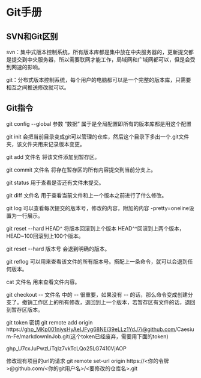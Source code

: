 # Git手册

## SVN和Git区别

svn：集中式版本控制系统，所有版本库都是集中放在中央服务器的，更新提交都是提交到中央服务器，所以需要联网才能工作，局域网和广域网都可以，但是会受到网速的影响。

git：分布式版本控制系统，每个用户的电脑都可以是一个完整的版本库，只需要相互之间推送修改就可以。

## Git指令

git config --global 参数 “数据”  属于是全局配置即所有的版本库都是用这个配置

git init 会把当前目录变成git可以管理的仓库，然后这个目录下多出一个.git文件夹，该文件夹用来记录版本变更。

git add 文件名      将该文件添加到暂存区。

git commit 文件名     将存在暂存区的所有内容提交到当前分支上。

git status      用于查看是否还有文件未提交。

git diff 文件名     用于查看当前文件和上一个版本之前进行了什么修改。

git log 可以查看每次提交的版本号，修改的内容，附加的内容 -pretty=oneline设置为一行展示。

git reset --hard HEAD^     将版本回滚到上个版本  HEAD^^回滚到上两个版本， HEAD~100回滚到上100个版本。

git reset --hard 版本号      会退到明确的版本。

git reflog     可以用来查看该文件的所有版本号。搭配上一条命令，就可以会退到任何版本。

cat 文件名      用来查看文件内容。

git checkout -- 文件名        中的 -- 很重要，如果没有 -- 的话，那么命令变成创建分支了。撤销工作区上的所有修改，退回到上一个版本，若暂存区有文件的话，退回到暂存区版本。

git token 密钥 git remote add origin https://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@github.com/Caesium-Fe/markdownInJob.git(这个token已经废弃，需要用下面的token)

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

修改现有项目的url的请求 git remote set-url origin https://<你的令牌>@github.com/<你的git用户名>/<要修改的仓库名>.git

